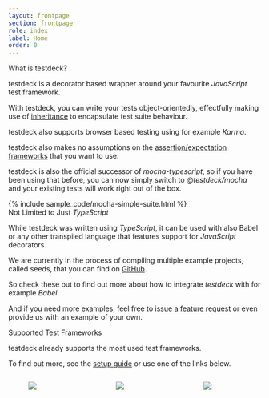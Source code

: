 ```yaml
---
layout: frontpage
section: frontpage
role: index
label: Home
order: 0
---
```



<div class="tile is-anchestor">
  <div class="tile">
    <div class="tile is-vertical is-6">
      <div class="tile is-parent">
        <div class="tile is-child">
          <div class="title">What is testdeck?</div>
          <div class="content">
            <p>testdeck is a decorator based wrapper around your favourite <em>JavaScript</em> test framework.</p>
            <p>With testdeck, you can write your tests object-orientedly, effectfully making use of 
            <a href="/pages/guide/inheritance">inheritance</a> to encapsulate test suite behaviour.</p>
            <p>testdeck also supports browser based testing using for example <em>Karma</em>.</p>
            <p>testdeck also makes no assumptions on the 
            <a href="/pages/guide/setup#assertionexpectation-frameworks">assertion/expectation frameworks</a>
            that you want to use.</p>
            <p>testdeck is also the official successor of <em>mocha-typescript</em>, so if you have been using that before,
            you can now simply switch to <em>@testdeck/mocha</em> and your existing tests will work right out of the box.</p>
          </div>
        </div>
      </div>
      <div class="tile is-parent">
        <div class="tile is-child">
          <div class="content">
            {% include sample_code/mocha-simple-suite.html %}
          </div>
        </div>
      </div>
    </div>
    <div class="tile is-vertical is-6">
      <div class="tile is-parent">
        <div class="tile is-child">
          <div class="title">Not Limited to Just <em>TypeScript</em></div>
          <div class="content">
            <p>While testdeck was written using <em>TypeScript</em>, it can be used with also Babel or any other transpiled
            language that features support for <em>JavaScript</em> decorators.</p>
            <p>We are currently in the process of compiling multiple example projects, called seeds, that you can find
            on <a href="https://github.com/search?q=testdeck-*-seed">GitHub</a>.</p>
            <p>So check these out to find out more about how to integrate <em>testdeck</em> with for example <em>Babel</em>.</p>
            <p>And if you need more examples, feel free to <a href="/pages/contributing/reporting#feature-requests">issue a feature request</a>
            or even provide us with an example of your own.</p>
          </div>
        </div>
      </div>
      <div class="tile is-parent">
        <div class="tile is-child">
          <div class="title">Supported Test Frameworks</div>
          <div class="content">
            <p>testdeck already supports the most used test frameworks.</p>
            <p>To find out more, see the <a href="/pages/guide/setup">setup guide</a> or use one of the links below.</p>
          </div>
          <div class="columns">
            <div class="column">
              <figure class="image is-128x128">
                <a href="/pages/guide/setup#testdeckmocha">
                  <img class="vendor-logo" src="/assets/img/logo-mocha.svg">
                </a>
              </figure>
            </div>
            <div class="column">
              <figure class="image is-128x128">
                <a href="/pages/guide/setup#testdeckjasmine">
                  <img class="vendor-logo" src="/assets/img/logo-jasmine.svg">
                </a>
              </figure>
            </div>
            <div class="column">
              <figure class="image is-128x128">
                <a href="/pages/guide/setup#testdeckjest">
                  <img class="vendor-logo" src="/assets/img/logo-jest.svg">
                </a>
              </figure>
            </div>
          </div>
        </div>
      </div>
    </div>
  </div>
</div>
